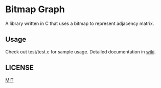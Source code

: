 # Bitmap Graph
A library written in C that uses a bitmap to represent adjacency matrix.

## Usage
Check out test/test.c for sample usage. Detailed documentation in [wiki](https://github.com/lamcw/bitmap-graph/wiki).

## LICENSE
[MIT](LICENSE.md)

